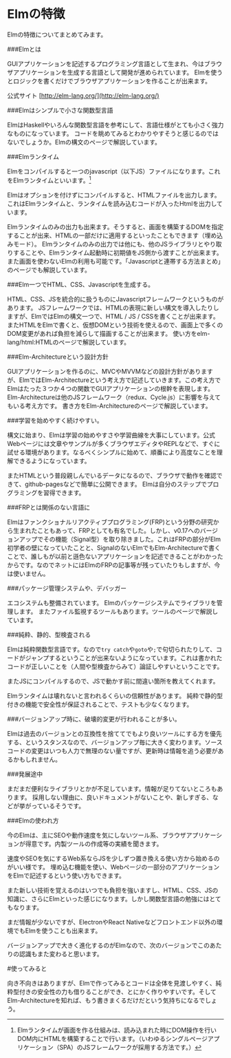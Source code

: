 # Elmの特徴

Elmの特徴についてまとめてみます。

###Elmとは

GUIアプリケーションを記述するプログラミング言語として生まれ、今はブラウザアプリケーションを生成する言語として開発が進められています。
Elmを使うとロジックを書くだけでブラウザアプリケーションを作ることが出来ます。

公式サイト
[http://elm-lang.org/](http://elm-lang.org/)

###Elmはシンプルで小さな関数型言語

ElmはHaskellやいろんな関数型言語を参考にして、言語仕様がとても小さく強力なものになっています。
コードを眺めてみるとわかりやすそうと感じるのではないでしょうか。Elmの構文のページで解説しています。


###Elmランタイム

Elmをコンパイルすると一つのjavascript（以下JS）ファイルになります。これをElmランタイムといいます。[^1]

[^1]:Elmランタイムが画面を作る仕組みは、読み込まれた時にDOM操作を行いDOM内にHTMLを構築することで行います。（いわゆるシングルページアプリケーション（SPA）のJSフレームワークが採用する方法です。）

Elmはオプションを付けずにコンパイルすると、HTMLファイルを出力します。これはElmランタイムと、ランタイムを読み込むコードが入ったHtmlを出力しています。

Elmランタイムのみの出力も出来ます。そうすると、画面を構築するDOMを指定することが出来、HTMLの一部だけに適用するといったこともできます（埋め込みモード）。
Elmランタイムのみの出力では他にも、他のJSライブラリとやり取りすることや、Elmランタイム起動時に初期値をJS側から渡すことが出来ます。また画面を使わないElmの利用も可能です。「Javascriptと連帯する方法まとめ」のページでも解説しています。

###Elm一つでHTML、CSS、Javascriptを生成する。

HTML、CSS、JSを統合的に扱うものにJavascriptフレームワークというものがあります。
JSフレームワークでは、HTMLの表現に新しい構文を導入したりしますが、ElmではElmの構文一つで、HTML / JS / CSSを書くことが出来ます。
またHTMLをElmで書くと、仮想DOMという技術を使えるので、画面上で多くのDOM変更があれば負担を減らして描画することが出来ます。 使い方をelm-lang/html:HTMLのページで解説しています。


###Elm-Architectureという設計方針

GUIアプリケーションを作るのに、MVCやMVVMなどの設計方針がありますが、ElmではElm-Architectureという考え方で記述していきます。この考え方でElmはたった３つか４つの関数でGUIアプリケーションの根幹を表現します。Elm-Architectureは他のJSフレームワーク（redux、Cycle.js）に影響を与えてもいる考え方です。
書き方をElm-Architectureのページで解説しています。

###学習を始めやすく続けやすい。

構文に始まり、Elmは学習の始めやすさや学習曲線を大事にしています。公式Webページには文章やサンプルが多くブラウザエディタやREPLなどで、すぐに試せる環境があります。なるべくシンプルに始めて、順番により高度なことを理解できるようになっています。

またHTMLという普段親しんでいるデータになるので、ブラウザで動作を確認できて、github-pagesなどで簡単に公開できます。
Elmは自分のステップでプログラミングを習得できます。

###FRPとは関係のない言語に

Elmはファンクショナルリアクティブプログラミング(FRP)という分野の研究から生まれたこともあって、FRPとしても有名でした。しかし、v0.17へのバージョンアップでその機能（Signal型）を取り除きました。これはFRPの部分がElm初学者の壁になっていたことと、SignalのないElmでもElm-Architectureで書くことで、誰しもが以前と遜色ないアプリケーションを記述できることがわかったからです。なのでネットにはElmのFRPの記事等が残っていたりもしますが、今は使いません。

###パッケージ管理システムや、デバッガー

エコシステムも整備されています。
Elmのパッケージシステムでライブラリを管理します。
またファイル監視するツールもあります。ツールのページで解説しています。

###純粋、静的、型検査される

Elmは純粋関数型言語です。なので`try catch`や`goto`や`;`で句切られたりして、コードがジャンプするということが出来ないようになっています。これは書かれたコードが正しいことを（人間や型検査からみて）論証しやすいということです。

またJSにコンパイルするので、JSで動かす前に間違い箇所を教えてくれます。

Elmランタイムは壊れないと言われるくらいの信頼性があります。
純粋で静的型付きの機能で安全性が保証されることで、テストも少なくなります。

###バージョンアップ時に、破壊的変更が行われることが多い。

Elmは過去のバージョンとの互換性を捨ててでもより良いツールにする方を優先する、というスタンスなので、バージョンアップ毎に大きく変わります。ソースコードの変更はいつも人力で無理のない量ですが、更新時は情報を追う必要があるかもしれません。

###発展途中

まだまだ便利なライブラリとかが不足しています。情報が足りてないところもあります。
採用しない理由に、良いドキュメントがないことや、新しすぎる、などが挙がっているそうです。

###Elmの使われ方

今のElmは、主にSEOや動作速度を気にしないツール系、ブラウザアプリケーションが得意です。内製ツールの作成等の実績を聞きます。

速度やSEOを気にするWeb系ならJSを少しずつ置き換える使い方から始めるのがいい様です。
埋め込む機能を使い、Webページの一部分のアプリケーションをElmで記述するという使い方もできます。

また新しい技術を覚えるのはいつでも負担を強いますし、HTML、CSS、JSの知識に、さらにElmといった感じになります。しかし関数型言語の勉強にはとてもなります。

まだ情報が少ないですが、ElectronやReact Nativeなどフロントエンド以外の環境でもElmを使うことも出来ます。

バージョンアップで大きく進化するのがElmなので、次のバージョンでこのあたりの認識もまた変わると思います。

#使ってみると

向き不向きはありますが、Elmで作ってみるとコードは全体を見渡しやすく、純粋型付きの安全性の力も借りることができ、とにかく作りやすいです。そしてElm-Architectureを知れば、もう書きまくるだけだという気持ちになるでしょう。
